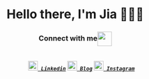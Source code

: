   <h1 align="center">Hello there, I'm Jia 🤘🏻🔥</h1>
  <h3 align="center">Connect with me<img align="center" src="https://github.com/rajput2107/rajput2107/blob/master/Assets/Handshake.gif" height="33px" /></h3> 
<h5 align="center">
  <code>
    <a href="https://www.linkedin.com/in/jiajang/" title="LinkedIn"><img width="22" src="https://github.com/zumrudu-anka/zumrudu-anka/blob/master/images/linkedin.svg"> Linkedin</a></code>
  <code><a href="https://hejnino.tistory.com/" title="Tistory Profile"><img width="22" src="https://t1.kakaocdn.net/kakaocorp/kakaocorp/admin/5a539919017800001.png"> Blog</a></code>
  <code><a href="https://www.instagram.com/dazezd_z/" title="Instagram Profile"><img width="22" src="https://github.com/zumrudu-anka/zumrudu-anka/blob/master/images/instagram.svg"> Instagram</a></code>
</h5>
